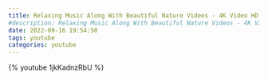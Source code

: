 ```yaml
---
title: Relaxing Music Along With Beautiful Nature Videos - 4K Video HD
#description: Relaxing Music Along With Beautiful Nature Videos - 4K Video HD
date: 2022-09-16 19:54:50
tags: youtube
categories: youtube
---
```


{% youtube 1jkKadnzRbU %}
